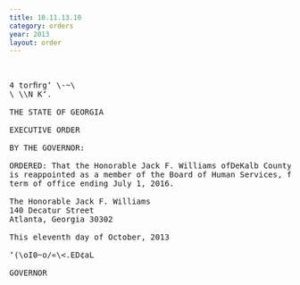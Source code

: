 ```yaml
---
title: 10.11.13.10
category: orders
year: 2013
layout: order
---
```


<pre>     

4 torﬁrg‘ \-~\
\ \\N K‘.

THE STATE OF GEORGIA

EXECUTIVE ORDER

BY THE GOVERNOR:

ORDERED: That the Honorable Jack F. Williams ofDeKalb County, Georgia,
is reappointed as a member of the Board of Human Services, for a
term of office ending July 1, 2016.

The Honorable Jack F. Williams
140 Decatur Street
Atlanta, Georgia 30302

This eleventh day of October, 2013

‘(\oI0~o/«\<.ED¢aL

GOVERNOR

</pre>
